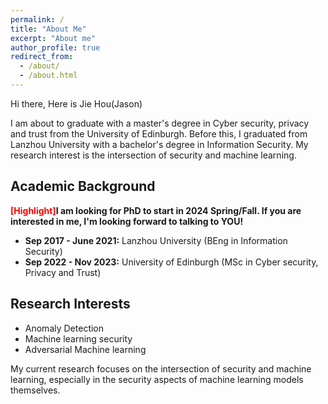 ```yaml
---
permalink: /
title: "About Me"
excerpt: "About me"
author_profile: true
redirect_from: 
  - /about/
  - /about.html
---
```


Hi there, Here is Jie Hou(Jason)

I am about to graduate with a master's degree in Cyber security, privacy and trust from the University of Edinburgh. Before this, I graduated from Lanzhou University with a bachelor's degree in Information Security. My research interest is the intersection of security and machine learning. 

## Academic Background

**<font color='red'>[Highlight]</font>I am looking for PhD to start in 2024 Spring/Fall. If you are interested in me, I'm looking forward to talking to YOU!**

- **Sep 2017 - June 2021:** Lanzhou University (BEng in Information Security)
- **Sep 2022 - Nov 2023:** University of Edinburgh (MSc in Cyber security, Privacy and Trust)


## Research Interests

- Anomaly Detection
- Machine learning security
- Adversarial Machine learning

My current research focuses on the intersection of security and machine learning, especially in the security aspects of machine learning models themselves. 

